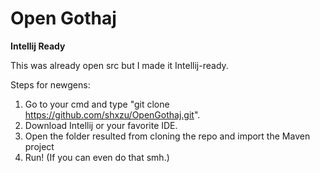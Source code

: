 # Open Gothaj

**Intellij Ready**

This was already open src but I made it Intellij-ready.

Steps for newgens:

1. Go to your cmd and type "git clone https://github.com/shxzu/OpenGothaj.git".
2. Download Intellij or your favorite IDE.
3. Open the folder resulted from cloning the repo and import the Maven project
4. Run! (If you can even do that smh.)
